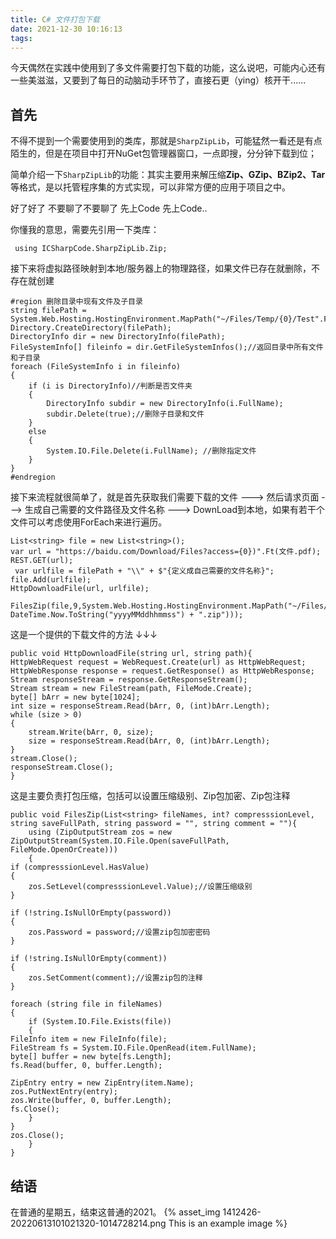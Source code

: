 ```yaml
---
title: C# 文件打包下载
date: 2021-12-30 10:16:13
tags:
---
```


今天偶然在实践中使用到了多文件需要打包下载的功能，这么说吧，可能内心还有一些美滋滋，又要到了每日的动脑动手环节了，直接石更（ying）核开干......
 
## 首先
不得不提到一个需要使用到的类库，那就是`SharpZipLib`，可能猛然一看还是有点陌生的，但是在项目中打开NuGet包管理器窗口，一点即搜，分分钟下载到位；

简单介绍一下`SharpZipLib`的功能：其实主要用来解压缩**Zip、GZip、BZip2、Tar** 等格式，是以托管程序集的方式实现，可以非常方便的应用于项目之中。
 
好了好了 不要聊了不要聊了  先上Code 先上Code..
 
你懂我的意思，需要先引用一下类库：
```
 using ICSharpCode.SharpZipLib.Zip;
```
 
接下来将虚拟路径映射到本地/服务器上的物理路径，如果文件已存在就删除，不存在就创建
```
#region 删除目录中现有文件及子目录
string filePath = System.Web.Hosting.HostingEnvironment.MapPath("~/Files/Temp/{0}/Test".Ft(DateTime.Now.ToString("yyyyMMdd")));
Directory.CreateDirectory(filePath);
DirectoryInfo dir = new DirectoryInfo(filePath);
FileSystemInfo[] fileinfo = dir.GetFileSystemInfos();//返回目录中所有文件和子目录
foreach (FileSystemInfo i in fileinfo)
{
    if (i is DirectoryInfo)//判断是否文件夹
    {
        DirectoryInfo subdir = new DirectoryInfo(i.FullName);
        subdir.Delete(true);//删除子目录和文件
    }
    else
    {
        System.IO.File.Delete(i.FullName); //删除指定文件
    }
}
#endregion
```

接下来流程就很简单了，就是首先获取我们需要下载的文件   --->  然后请求页面  --->  生成自己需要的文件路径及文件名称 ---> DownLoad到本地，如果有若干个文件可以考虑使用ForEach来进行遍历。

```
List<string> file = new List<string>();
var url = "https://baidu.com/Download/Files?access={0})".Ft(文件.pdf);
REST.GET(url);
 var urlfile = filePath + "\\" + $"{定义成自己需要的文件名称}";
file.Add(urlfile);
HttpDownloadFile(url, urlfile);

FilesZip(file,9,System.Web.Hosting.HostingEnvironment.MapPath("~/Files/Temp/{0}/{1}".Ft(DateTime.Now.ToString("yyyyMMdd"), DateTime.Now.ToString("yyyyMMddhhmmss") + ".zip")));
```
这是一个提供的下载文件的方法 ↓↓↓
```
public void HttpDownloadFile(string url, string path){
HttpWebRequest request = WebRequest.Create(url) as HttpWebRequest;
HttpWebResponse response = request.GetResponse() as HttpWebResponse;
Stream responseStream = response.GetResponseStream();
Stream stream = new FileStream(path, FileMode.Create);
byte[] bArr = new byte[1024];
int size = responseStream.Read(bArr, 0, (int)bArr.Length);
while (size > 0)
{
    stream.Write(bArr, 0, size);
    size = responseStream.Read(bArr, 0, (int)bArr.Length);
}
stream.Close();
responseStream.Close();
}
```
这是主要负责打包压缩，包括可以设置压缩级别、Zip包加密、Zip包注释
```
public void FilesZip(List<string> fileNames, int? compresssionLevel, string saveFullPath, string password = "", string comment = ""){
    using (ZipOutputStream zos = new ZipOutputStream(System.IO.File.Open(saveFullPath, FileMode.OpenOrCreate)))
    {
if (compresssionLevel.HasValue)
{
    zos.SetLevel(compresssionLevel.Value);//设置压缩级别
}

if (!string.IsNullOrEmpty(password))
{
    zos.Password = password;//设置zip包加密密码
}

if (!string.IsNullOrEmpty(comment))
{
    zos.SetComment(comment);//设置zip包的注释
}

foreach (string file in fileNames)
{
    if (System.IO.File.Exists(file))
    {
FileInfo item = new FileInfo(file);
FileStream fs = System.IO.File.OpenRead(item.FullName);
byte[] buffer = new byte[fs.Length];
fs.Read(buffer, 0, buffer.Length);

ZipEntry entry = new ZipEntry(item.Name);
zos.PutNextEntry(entry);
zos.Write(buffer, 0, buffer.Length);
fs.Close();
    }
}
zos.Close();
    }
}
```

## 结语
在普通的星期五，结束这普通的2021。
{% asset_img 1412426-20220613101021320-1014728214.png This is an example image %}
